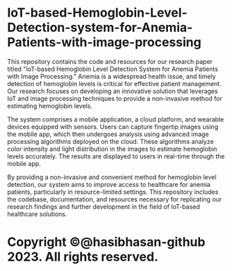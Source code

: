 # IoT-based-Hemoglobin-Level-Detection-system-for-Anemia-Patients-with-image-processing
This repository contains the code and resources for our research paper titled "IoT-based Hemoglobin Level Detection System for Anemia Patients with Image Processing." Anemia is a widespread health issue, and timely detection of hemoglobin levels is critical for effective patient management. Our research focuses on developing an innovative solution that leverages IoT and image processing techniques to provide a non-invasive method for estimating hemoglobin levels.

The system comprises a mobile application, a cloud platform, and wearable devices equipped with sensors. Users can capture fingertip images using the mobile app, which then undergoes analysis using advanced image processing algorithms deployed on the cloud. These algorithms analyze color intensity and light distribution in the images to estimate hemoglobin levels accurately. The results are displayed to users in real-time through the mobile app.

By providing a non-invasive and convenient method for hemoglobin level detection, our system aims to improve access to healthcare for anemia patients, particularly in resource-limited settings. This repository includes the codebase, documentation, and resources necessary for replicating our research findings and further development in the field of IoT-based healthcare solutions.

# Copyright ©@hasibhasan-github 2023. All rights reserved.
